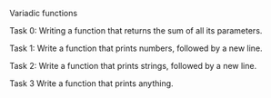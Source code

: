 Variadic functions

Task 0: Writing a function that returns the sum of all its parameters.

Task 1: Write a function that prints numbers, followed by a new line.

Task 2: Write a function that prints strings, followed by a new line.

Task 3 Write a function that prints anything.